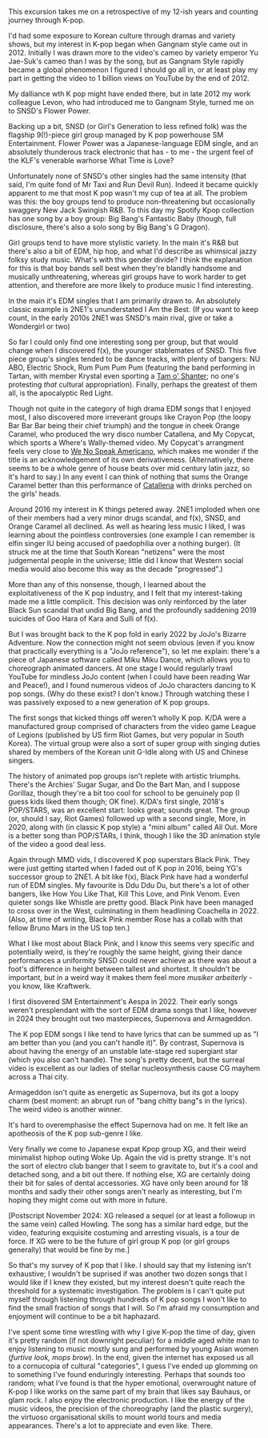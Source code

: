 This excursion takes me on a retrospective of my 12-ish years and counting journey through K-pop.

I'd had some exposure to Korean culture through dramas and variety shows, but my interest in K-pop began when Gangnam style came out in 2012. Initially I was drawn more to the video's cameo by variety emperor Yu Jae-Suk's cameo than I was by the song, but as Gangnam Style rapidly became a global phenomenon I figured I should go all in, or at least play my part in getting the video to 1 billion views on YouTube by the end of 2012.

My dalliance wth K pop might have ended there, but in late 2012 my work colleague Levon, who had introduced me to Gangnam Style, turned me on to SNSD's Flower Power.

Backing up a bit, SNSD (or Girl's Generation to less refined folk) was the flagship 9(!)-piece girl group managed by K pop powerhouse SM Entertainment. Flower Power was a Japanese-language EDM single, and an absolutely thunderous track electronic that has - to me - the urgent feel of the KLF's venerable warhorse What Time is Love?

Unfortunately none of SNSD's other singles had the same intensity (that said, I'm quite fond of Mr Taxi and Run Devil Run). Indeed it became quickly apparent to me that most K pop wasn't my cup of tea at all. The problem was this: the boy groups tend to produce non-threatening but occasionally swaggery New Jack Swingish R&B. To this day my Spotify Kpop collection has one song by a boy group: Big Bang's Fantastic Baby (though, full disclosure, there's also a solo song by Big Bang's G Dragon).

Girl groups tend to have more stylistic variety. In the main it's R&B but there's also a bit of EDM, hip hop, and what I'd describe as whimsical jazzy folksy study music. What's with this gender divide? I think the explanation for this is that boy bands sell best when they're blandly handsome and musically unthreatening, whereas girl groups have to work harder to get attention, and therefore are more likely to produce music I find interesting.

In the main it's EDM singles that I am primarily drawn to. An absolutely classic example is 2NE1's ununderstated I Am the Best. (If you want to keep count, in the early 2010s 2NE1 was SNSD's main rival, give or take a Wondergirl or two)

So far I could only find one interesting song per group, but that would change when I discovered f(x), the younger stablemates of SNSD. This five piece group's singles tended to be dance tracks, with plenty of bangers: NU ABO, Electric Shock, Rum Pum Pum Pum (featuring the band performing in Tartan, with member Krystal even sporting a [Tam o' Shanter](https://en.wikipedia.org/wiki/Tam_o%27_shanter_(cap)); no one's protesting _that_ cultural appropriation).  Finally, perhaps the greatest of them all, is the apocalyptic Red Light. 

Though not quite in the category of high drama EDM songs that I enjoyed most, I also discovered more irreverant groups like Crayon Pop (the loopy Bar Bar Bar being their chief triumph) and the tongue in cheek Orange Caramel, who produced the wry disco number Catallena, and My Copycat, which sports a Where's Wally-themed video. My Copycat's arrangment feels very close to [We No Speak Americano](https://www.youtube.com/watch?v=7E9Ed9DUQoQ), which makes me wonder if the title is an acknowledgement of its own derivativeness. (Alternatively, there seems to be a whole genre of house beats over mid century latin jazz, so it's hard to say.) In any event I can think of nothing that sums the Orange Caramel better than this performance of [Catallena](https://www.youtube.com/watch?v=GKU1oA7TxUM) with drinks perched on the girls' heads.

Around 2016 my interest in K things petered away. 2NE1 imploded when one of their members had a very minor drugs scandal, and f(x), SNSD, and Orange Caramel all declined. As well as hearing less music I liked, I was learning about the pointless controversies (one example I can remember is elfin singer IU being accused of paedophilia over a nothing burger). (It struck me at the time that South Korean "netizens" were the most judgemental people in the universe; little did I know that Western social media would also become this way as the decade "progressed".)

More than any of this nonsense, though, I learned about the exploitativeness of the K pop industry, and I felt that my interest-taking made me a little complicit. This decision was only reinforced by the later Black Sun scandal that undid Big Bang, and the profoundly saddening 2019 suicides of Goo Hara of Kara and Sulli of f(x).

But I was brought back to the K pop fold in early 2022 by JoJo's Bizarre Adventure. Now the connection might not seem obvious (even if you know that practically everything is a "JoJo reference"), so let me explain: there's a piece of Japanese software called Miku Miku Dance, which allows you to choreograph animated dancers. At one stage I would regularly trawl YouTube for mindless JoJo content (when I could have been reading War and Peace!), and I found numerous videos of JoJo characters dancing to K pop songs. (Why do these exist? I don't know.) Through watching these I was passively exposed to a new generation of K pop groups.

The first songs that kicked things off weren't wholly K pop. K/DA were a manufactured group comprised of characters from the video game League of Legions (published by US firm Riot Games, but very popular in South Korea). The virtual group were also a sort of super group with singing duties shared by members of the Korean unit G-Idle along with US and Chinese singers.

The history of animated pop groups isn't replete with artistic triumphs. There's the Archies' Sugar Sugar, and Do the Bart Man, and I suppose Gorillaz, though they're a bit too cool for school to be genuinely pop (I guess kids liked them though; OK fine). K/DA's first single, 2018's POP/STARS, was an excellent start: looks great; sounds great. The group (or, should I say, Riot Games) followed up with a second single, More, in 2020, along with (in classic K pop style) a "mini album" called All Out. More is a better song than POP/STARs, I think, though I like the 3D animation style of the video a good deal less.

Again through MMD vids, I discovered K pop superstars Black Pink. They were just getting started when I faded out of K pop in 2016, being YG's successor group to 2NE1. A bit like f(x), Black Pink have had a wonderful run of EDM singles. My favourite is Ddu Ddu Du, but there's a lot of other bangers, like How You Like That, Kill This Love, and Pink Venom. Even quieter songs like Whistle are pretty good. Black Pink have been managed to cross over in the West, culminating in them headlining Coachella in 2022. (Also, at time of writing, Black Pink member Rose has a collab with that fellow Bruno Mars in the US top ten.)

What I like most about Black Pink, and I know this seems very specific and potentially weird, is they're roughly the same height, giving their dance performances a uniformity SNSD could never achieve as there was about a foot's difference in height between tallest and shortest. It shouldn't be important, but in a weird way it makes them feel more _musiker arbeiterly_ - you know, like Kraftwerk.

I first disovered SM Entertainment's Aespa in 2022. Their early songs weren't presplendant with the sort of EDM drama songs that I like, however in 2024 they brought out two masterpieces, Supernova and Armageddon.

The K pop EDM songs I like tend to have lyrics that can be summed up as "I am better than you (and you can't handle it)". By contrast, Supernova is about having the energy of an unstable late-stage red supergiant star (which you also can't handle). The song's pretty decent, but the surreal video is excellent as our ladies of stellar nucleosynthesis cause CG mayhem across a Thai city.

Armageddon isn't quite as energetic as Supernova, but its got a loopy charm (best moment: an abrupt run of "bang chitty bang"s in the lyrics). The weird video is another winner.

It's hard to overemphasise the effect Supernova had on me. It felt like an apotheosis of the K pop sub-genre I like.

Very finally we come to Japanese expat Kpop group XG, and their weird minimalist hiphop outing Woke Up. Again the vid is pretty strange. It's not the sort of electro club banger that I seem to gravitate to, but it's a cool and detached song, and a bit out there. If nothing else, XG are certainly doing their bit for sales of dental accessories. XG have only been around for 18 months and sadly their other songs aren't nearly as interesting, but I'm hoping they might come out with more in future.

[Postscript November 2024: XG released a sequel (or at least a followup in the same vein) called Howling. The song has a similar hard edge, but the video, featuring exquisite costuming and arresting visuals, is a tour de force. If XG were to be the future of girl group K pop (or girl groups generally) that would be fine by me.]

So that's my survey of K pop that I like. I should say that my listening isn't exhaustive; I wouldn't be suprised if was another two dozen songs that I would like if I knew they existed, but my interest doesn't quite reach the threshold for a systematic investigation. The problem is I can't quite put myself through listening through hundreds of K pop songs I won't like to find the small fraction of songs that I will. So I'm afraid my consumption and enjoyment will continue to be a bit haphazard.

I've spent some time wrestling with why I give K-pop the time of day, given it's pretty random (if not downright peculiar) for a middle aged white man to enjoy listening to music mostly sung and performed by young Asian women (*furtive look, mops brow*). In the end, given the internet has exposed us all to a cornucopia of cultural "categories", I guess I've ended up glomming on to something I've found enduringly interesting. Perhaps that sounds too random; what I've found is that the hyper emotional, overwrought nature of K-pop I like works on the same part of my brain that likes say Bauhaus, or glam rock. I also enjoy the electronic production. I like the energy of the music videos, the precision of the choreography (and the plastic surgery), the virtuoso organisational skills to mount world tours and media appearances. There's a lot to appreciate and even like. There.